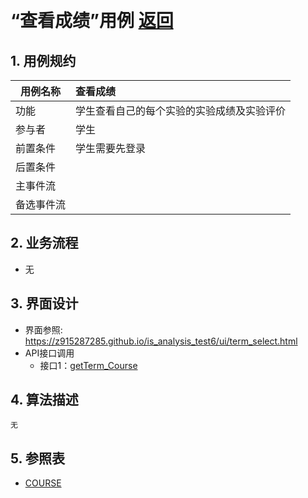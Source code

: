 ﻿﻿<!-- markdownlint-disable MD033-->
<!-- 禁止MD033类型的警告 https://www.npmjs.com/package/markdownlint -->

# “查看成绩”用例 [返回](../README.md)
## 1. 用例规约

|用例名称|查看成绩|
|-------|:-------------|
|功能|学生查看自己的每个实验的实验成绩及实验评价|
|参与者|学生|
|前置条件|学生需要先登录|
|后置条件| |
|主事件流| |
|备选事件流| |

## 2. 业务流程
- 无 

## 3. 界面设计
- 界面参照: https://z915287285.github.io/is_analysis_test6/ui/term_select.html
- API接口调用
    - 接口1：[getTerm_Course](../接口/getTerm_Course.md) 

## 4. 算法描述
    无
    
## 5. 参照表
- [COURSE](../Database.md/#COURSE)
